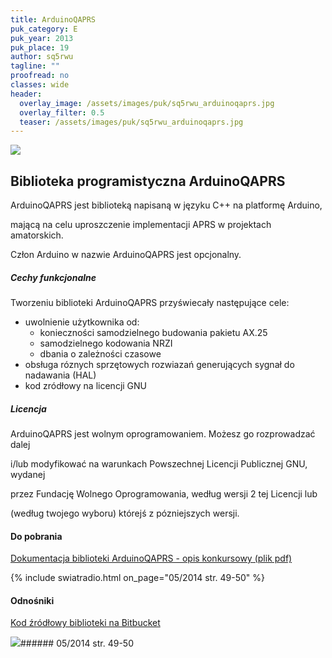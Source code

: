 ```yaml
---
title: ArduinoQAPRS
puk_category: E
puk_year: 2013
puk_place: 19
author: sq5rwu
tagline: ""
proofread: no
classes: wide
header:
  overlay_image: /assets/images/puk/sq5rwu_arduinoqaprs.jpg
  overlay_filter: 0.5
  teaser: /assets/images/puk/sq5rwu_arduinoqaprs.jpg
---
```






 



![](assets/data/img/projects/2013-19-0.jpg) 



Biblioteka programistyczna ArduinoQAPRS
---------------------------------------





 ArduinoQAPRS jest biblioteką napisaną w języku C++ na platformę Arduino,

mającą na celu uproszczenie implementacji APRS w projektach amatorskich.

Człon Arduino w nazwie ArduinoQAPRS jest opcjonalny.




##### Cechy funkcjonalne




 Tworzeniu biblioteki ArduinoQAPRS przyświecały następujące cele:






* uwolnienie użytkownika od:
	+ konieczności samodzielnego budowania pakietu AX.25
	+ samodzielnego kodowania NRZI
	+ dbania o zależności czasowe
* obsługa róznych sprzętowych rozwiazań generujących sygnał do nadawania (HAL)
* kod zródłowy na licencji GNU




##### Licencja




ArduinoQAPRS jest wolnym oprogramowaniem. Możesz go rozprowadzać dalej

i/lub modyfikować na warunkach Powszechnej Licencji Publicznej GNU, wydanej

przez Fundację Wolnego Oprogramowania, według wersji 2 tej Licencji lub

(według twojego wyboru) którejś z pózniejszych wersji.





#### Do pobrania

[Dokumentacja biblioteki ArduinoQAPRS - opis konkursowy (plik pdf)](assets/data/download/SQ5RWU_ArduinoQAPRS.pdf)



{% include swiatradio.html on_page="05/2014 str. 49-50" %}
#### Odnośniki

[Kod źródłowy biblioteki na Bitbucket](https://bitbucket.org/Qyon/arduinoqaprs/)

 



![](assets/img/logo/sr_logo_s.jpg)###### 05/2014 str. 49-50

 





 


